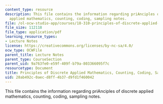 ```yaml
---
content_type: resource
description: This file contains the information regarding priAnciples of discrete
  applied mathematics, counting, coding, sampling notes.
file: /ol-ocw-studio-app/courses/18-310-principles-of-discrete-applied-mathematics-fall-2013/28ab492c0aecd8ff4b37d9fd1f460042_MIT18_310F13_Ch6.pdf
file_size: 112118
file_type: application/pdf
learning_resource_types:
- Lecture Notes
license: https://creativecommons.org/licenses/by-nc-sa/4.0/
ocw_type: OCWFile
parent_title: Lecture Notes
parent_type: CourseSection
parent_uid: 9a763fe0-e59f-409f-b79a-803366095f7c
resourcetype: Document
title: Principles of Discrete Applied Mathematics, Counting, Coding, Sampling Notes
uid: 28ab492c-0aec-d8ff-4b37-d9fd1f460042
---
```

This file contains the information regarding priAnciples of discrete applied mathematics, counting, coding, sampling notes.